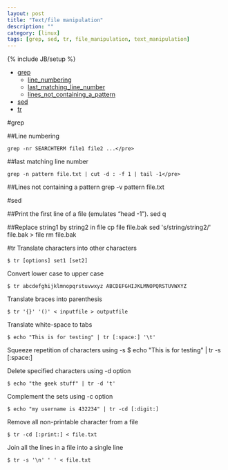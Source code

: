 ```yaml
---
layout: post
title: "Text/file manipulation"
description: ""
category: [linux]
tags: [grep, sed, tr, file_manipulation, text_manipulation]
---
```

{% include JB/setup %}

* [grep](#grep)
  * [line_numbering](#line_numbering)
  * [last_matching_line_number](#last_matching_line_number)
  * [lines_not_containing_a_pattern](#lines_not_containing_a_pattern)
* [sed](#sed)
* [tr](#tr)


#grep

##Line numbering

    grep -nr SEARCHTERM file1 file2 ...</pre>

##last matching line number

    grep -n pattern file.txt | cut -d : -f 1 | tail -1</pre>

##Lines not containing a pattern
    grep -v pattern file.txt</pre>


#sed

##Print the first line of a file (emulates “head -1”).
    sed q

##Replace string1 by string2 in file
    cp file file.bak
    sed 's/string/string2/' file.bak > file
    rm file.bak

#tr
Translate characters into other characters

    $ tr [options] set1 [set2]

Convert lower case to upper case

    $ tr abcdefghijklmnopqrstuvwxyz ABCDEFGHIJKLMNOPQRSTUVWXYZ  

Translate braces into parenthesis

    $ tr '{}' '()' < inputfile > outputfile   

Translate white-space to tabs

    $ echo "This is for testing" | tr [:space:] '\t'  

Squeeze repetition of characters using -s
    $ echo "This   is   for    testing" | tr -s [:space:]
      
Delete specified characters using -d option

    $ echo "the geek stuff" | tr -d 't'   

Complement the sets using -c option

    $ echo "my username is 432234" | tr -cd [:digit:]   

Remove all non-printable character from a file

    $ tr -cd [:print:] < file.txt   

Join all the lines in a file into a single line

    $ tr -s '\n' ' ' < file.txt   

